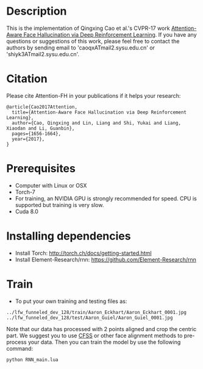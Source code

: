 

# Description
This is the implementation of Qingxing Cao et al.'s CVPR-17 work [Attention-Aware Face Hallucination via Deep Reinforcement Learning](https://arxiv.org/abs/1708.03132). If you have any questions or suggestions of this work, please feel free to contact the authors by sending email to 'caoqxATmail2.sysu.edu.cn' or 'shiyk3ATmail2.sysu.edu.cn'.

# Citation
Please cite Attention-FH in your publications if it helps your research:
```
@article{Cao2017Attention,
  title={Attention-Aware Face Hallucination via Deep Reinforcement Learning},
  author={Cao, Qingxing and Lin, Liang and Shi, Yukai and Liang, Xiaodan and Li, Guanbin},
  pages={1656-1664},
  year={2017},
}

```

# Prerequisites
- Computer with Linux or OSX
- Torch-7
- For training, an NVIDIA GPU is strongly recommended for speed. CPU is supported but training is very slow.
- Cuda 8.0

# Installing dependencies
- Install Torch:  http://torch.ch/docs/getting-started.html
- Install Element-Research/rnn: https://github.com/Element-Research/rnn

# Train
- To put your own training and testing files as:
```
../lfw_funneled_dev_128/train/Aaron_Eckhart/Aaron_Eckhart_0001.jpg
../lfw_funneled_dev_128/test/Aaron_Guiel/Aaron_Guiel_0001.jpg

```

Note that our data has processed with 2 points aligned and crop the centric part. We suggest you to use [CFSS](https://github.com/zhusz/CVPR15-CFSS) or other face alignment methods to pre-process your data. Then you can train the model by use the following command:
```
python RNN_main.lua
```
